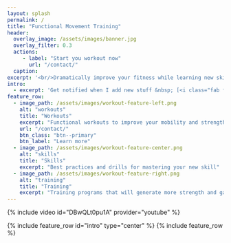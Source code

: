 ```yaml
---
layout: splash
permalink: /
title: "Functional Movement Training"
header:
  overlay_image: /assets/images/banner.jpg
  overlay_filter: 0.3
  actions:
     - label: "Start you workout now"
       url: "/contact/"
  caption:
excerpt: '<br/>Dramatically improve your fitness while learning new skills which lead to more work done with higher output and intensity.<br/>'
intro:
  - excerpt: 'Get notified when I add new stuff &nbsp; [<i class="fab fa-instagram"></i> @soulheartgrit](https://instagram.com/soulheartgrit){: .btn .btn--inverse}'
feature_row:
  - image_path: /assets/images/workout-feature-left.png
    alt: "workouts"
    title: "Workouts"
    excerpt: "Functional workouts to improve your mobility and strength."
    url: "/contact/"
    btn_class: "btn--primary"
    btn_label: "Learn more"
  - image_path: /assets/images/workout-feature-center.png
    alt: "skills"
    title: "Skills"
    excerpt: "Best practices and drills for mastering your new skill"
  - image_path: /assets/images/workout-feature-right.png
    alt: "training"
    title: "Training"
    excerpt: "Training programs that will generate more strength and gains"
---
```

{% include video id="DBwQLt0pu1A" provider="youtube" %}

{% include feature_row id="intro" type="center" %}
{% include feature_row %}
